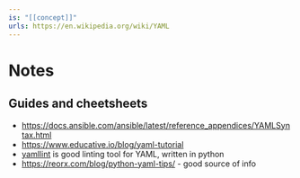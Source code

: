 ```yaml
---
is: "[[concept]]"
urls: https://en.wikipedia.org/wiki/YAML
---
```

# Notes

## Guides and cheetsheets
- https://docs.ansible.com/ansible/latest/reference_appendices/YAMLSyntax.html
- https://www.educative.io/blog/yaml-tutorial
- [yamllint](https://yamllint.readthedocs.io/en/stable/quickstart.html) is good linting tool for YAML, written in python
- https://reorx.com/blog/python-yaml-tips/ - good source of info